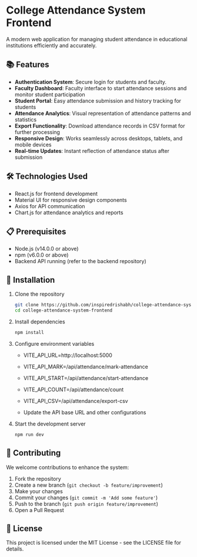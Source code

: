 # College Attendance System Frontend

A modern web application for managing student attendance in educational institutions efficiently and accurately.

## 📚 Features

- **Authentication System**: Secure login for students and faculty.
- **Faculty Dashboard**: Faculty interface to start attendance sessions and monitor student participation
- **Student Portal**: Easy attendance submission and history tracking for students
- **Attendance Analytics**: Visual representation of attendance patterns and statistics
- **Export Functionality**: Download attendance records in CSV format for further processing
- **Responsive Design**: Works seamlessly across desktops, tablets, and mobile devices
- **Real-time Updates**: Instant reflection of attendance status after submission

## 🛠️ Technologies Used

- React.js for frontend development
- Material UI for responsive design components
- Axios for API communication
- Chart.js for attendance analytics and reports

## 📋 Prerequisites

- Node.js (v14.0.0 or above)
- npm (v6.0.0 or above)
- Backend API running (refer to the backend repository)

## 🚀 Installation

1. Clone the repository

   ```bash
   git clone https://github.com/inspiredrishabh/college-attendance-system-frontend.git
   cd college-attendance-system-frontend
   ```

2. Install dependencies

   ```bash
   npm install
   ```

3. Configure environment variables

   - VITE_API_URL=http://localhost:5000
   - VITE_API_MARK=/api/attendance/mark-attendance
   - VITE_API_START=/api/attendance/start-attendance
   - VITE_API_COUNT=/api/attendance/count
   - VITE_API_CSV=/api/attendance/export-csv

   - Update the API base URL and other configurations

4. Start the development server
   ```bash
   npm run dev
   ```

## 🤝 Contributing

We welcome contributions to enhance the system:

1. Fork the repository
2. Create a new branch (`git checkout -b feature/improvement`)
3. Make your changes
4. Commit your changes (`git commit -m 'Add some feature'`)
5. Push to the branch (`git push origin feature/improvement`)
6. Open a Pull Request

## 📄 License

This project is licensed under the MIT License - see the LICENSE file for details.
